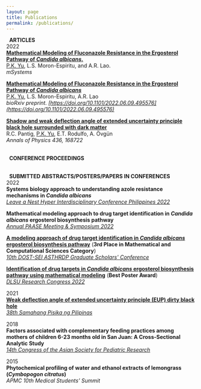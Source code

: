 ```yaml
---
layout: page
title: Publications
permalink: /publications/
---
```

<i class="fa-regular fa-newspaper"></i> &nbsp; **ARTICLES** <br>
2022 <br>
[**Mathematical Modeling of Fluconazole Resistance in the Ergosterol Pathway of *Candida albicans*.**](https://journals.asm.org/doi/10.1128/msystems.00691-22) <br>
<u>P.K. Yu</u>, L.S. Moron-Espiritu, and A.R. Lao. <br>
*mSystems*

[**Mathematical Modeling of Fluconazole Resistance in the Ergosterol Pathway of *Candida albicans***](https://www.biorxiv.org/content/10.1101/2022.06.09.495576v1) <br>
<u>P.K. Yu</u>, L.S. Moron-Espiritu, A.R. Lao <br>
*bioRxiv preprint. [https://doi.org/10.1101/2022.06.09.495576](https://doi.org/10.1101/2022.06.09.495576)*

[**Shadow and weak deflection angle of extended uncertainty principle black hole surrounded with dark matter**](https://www.sciencedirect.com/science/article/abs/pii/S0003491621003225) <br>
R.C. Pantig, <u>P.K. Yu</u>, E.T. Rodulfo, A. Övgün <br>
*Annals of Physics 436, 168722*

<br> <i class="fa-solid fa-comments"></i> &nbsp; **CONFERENCE PROCEEDINGS** <br>

<br> <i class="fa-solid fa-desktop"></i> &nbsp; **SUBMITTED ABSTRACTS/POSTERS/PAPERS IN CONFERENCES** <br>
2022 <br>
**Systems biology approach to understanding azole resistance mechanisms in *Candida albicans*** <br>
*[Leave a Nest Hyper Interdisciplinary Conference Philippines 2022](https://www.facebook.com/events/1331889717581736)*

**Mathematical modeling approach to drug target identification in *Candida albicans* ergosterol biosynthesis pathway** <br>
*[Annual PAASE Meeting & Symposium 2022](https://apams2022.paase.org/)*

[**A modeling approach of drug target identification in *Candida albicans* ergosterol biosynthesis pathway**](https://dlsu-scomb.github.io/events/#dost1) (**3rd Place in Mathematical and Computational Sciences Category**) <br>
*[10th DOST-SEI ASTHRDP Graduate Scholars' Conference](https://www.facebook.com/updcollegeofscience/videos/1259858458124312)*

[**Identification of drug targets in *Candida albicans* ergosterol biosynthesis pathway using mathematical modeling**](https://www.youtube.com/watch?v=tDnc9jFLe70) (**Best Poster Award**) <br>
*[DLSU Research Congress 2022](https://www.facebook.com/DLSUResCon/videos/1044777786155541)*

2021 <br>
[**Weak deflection angle of extended uncertainty principle (EUP) dirty black hole**](https://youtu.be/7GV5gZ28D5A?t=10) <br>
*[38th Samahang Pisika ng Pilipinas](https://spp-online.org/spp2020/)*

2018 <br>
**Factors associated with complementary feeding practices among mothers of children 6-23 months old in San Juan: A Cross-Sectional Analytic Study** <br>
*[14th Congress of the Asian Society for Pediatric Research](http://www.aspr.jp/events/past_congress/index.html)*

2015 <br>
**Phytochemical profiling of water and ethanol extracts of lemongrass (*Cymbopogon citratus*)** <br>
*APMC 10th Medical Students’ Summit*
